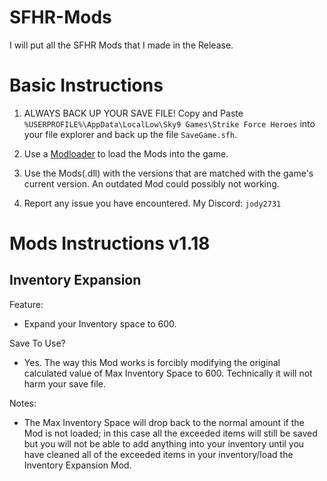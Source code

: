 # SFHR-Mods
I will put all the SFHR Mods that I made in the Release. 

# Basic Instructions

1. ALWAYS BACK UP YOUR SAVE FILE! 
Copy and Paste `%USERPROFILE%\AppData\LocalLow\Sky9 Games\Strike Force Heroes` into your file explorer and back up the file `SaveGame.sfh`.

2. Use a [Modloader](https://github.com/Jody2731/SFHR-Modloader/releases) to load the Mods into the game.
	
3. Use the Mods(.dll) with the versions that are matched with the game's current version. An outdated Mod could possibly not working.
	
4. Report any issue you have encountered. My Discord: `jody2731`


# Mods Instructions v1.18

Inventory Expansion
---------------------------------------------------
Feature:
- Expand your Inventory space to 600.

Save To Use?
- Yes. The way this Mod works is forcibly modifying the original calculated value of Max Inventory Space to 600. Technically it will not harm your save file.

Notes:
- The Max Inventory Space will drop back to the normal amount if the Mod is not loaded; in this case all the exceeded items will still be saved but you will not be able to add anything into your inventory until you have cleaned all of the exceeded items in your inventory/load the Inventory Expansion Mod.


